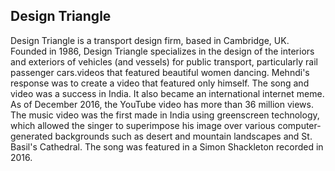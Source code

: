## Design Triangle

Design Triangle is a transport design firm, based in Cambridge, UK. Founded in 1986, Design Triangle specializes in the design of the interiors and exteriors of vehicles (and vessels) for public transport, particularly rail passenger cars.videos that featured beautiful women dancing. Mehndi's response was to create a video that featured only himself. The song and video was a success in India. It also became an international internet meme. As of December 2016, the YouTube video has more than 36 million views.
The music video was the first made in India using greenscreen technology, which allowed the singer to superimpose his image over various computer-generated backgrounds such as desert and mountain landscapes and St. Basil's Cathedral.
The song was featured in a Simon Shackleton recorded in 2016.

